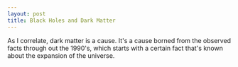 ```yaml
---
layout: post
title: Black Holes and Dark Matter
---
```


As I correlate, dark matter is a cause. It's a cause borned from the observed facts through out the 1990's, which starts with a certain fact that's known about the expansion of the universe. 